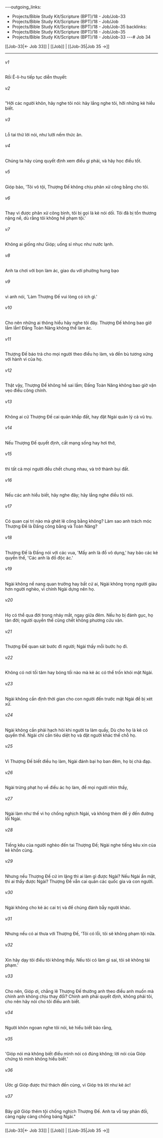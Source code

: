 ---outgoing_links:
  - Projects/Bible Study Kit/Scripture (BPT)/18 - Job/Job-33
  - Projects/Bible Study Kit/Scripture (BPT)/18 - Job/Job
  - Projects/Bible Study Kit/Scripture (BPT)/18 - Job/Job-35
backlinks:
  - Projects/Bible Study Kit/Scripture (BPT)/18 - Job/Job-35
  - Projects/Bible Study Kit/Scripture (BPT)/18 - Job/Job-33
---# Job 34

[[Job-33|← Job 33]] | [[Job]] | [[Job-35|Job 35 →]]
***



###### v1 
Rồi Ê-li-hu tiếp tục diễn thuyết: 

###### v2 
"Hỡi các người khôn, hãy nghe tôi nói: hãy lắng nghe tôi, hỡi những kẻ hiểu biết. 

###### v3 
Lỗ tai thử lời nói, như lưỡi nếm thức ăn. 

###### v4 
Chúng ta hãy cùng quyết định xem điều gì phải, và hãy học điều tốt. 

###### v5 
Gióp bảo, 'Tôi vô tội, Thượng Đế không chịu phân xử công bằng cho tôi. 

###### v6 
Thay vì được phân xử công bình, tôi bị gọi là kẻ nói dối. Tôi đã bị tổn thương nặng nề, dù rằng tôi không hề phạm tội.' 

###### v7 
Không ai giống như Gióp; uống sỉ nhục như nước lạnh. 

###### v8 
Anh ta chơi với bọn làm ác, giao du với phường hung bạo 

###### v9 
vì anh nói, 'Làm Thượng Đế vui lòng có ích gì.' 

###### v10 
Cho nên những ai thông hiểu hãy nghe tôi đây. Thượng Đế không bao giờ lầm lẫn! Đấng Toàn Năng không thể làm ác. 

###### v11 
Thượng Đế báo trả cho mọi người theo điều họ làm, và đền bù tương xứng với hành vi của họ. 

###### v12 
Thật vậy, Thượng Đế không hề sai lầm; Đấng Toàn Năng không bao giờ vặn vẹo điều công chính. 

###### v13 
Không ai cử Thượng Đế cai quản khắp đất, hay đặt Ngài quản lý cả vũ trụ. 

###### v14 
Nếu Thượng Đế quyết định, cất mạng sống hay hơi thở, 

###### v15 
thì tất cả mọi người đều chết chung nhau, và trở thành bụi đất. 

###### v16 
Nếu các anh hiểu biết, hãy nghe đây; hãy lắng nghe điều tôi nói. 

###### v17 
Có quan cai trị nào mà ghét lẽ công bằng không? Làm sao anh trách móc Thượng Đế là Đấng công bằng và Toàn Năng? 

###### v18 
Thượng Đế là Đấng nói với các vua, 'Mấy anh là đồ vô dụng,' hay bảo các kẻ quyền thế, 'Các anh là đồ độc ác.' 

###### v19 
Ngài không nể nang quan trưởng hay bất cứ ai, Ngài không trọng người giàu hơn người nghèo, vì chính Ngài dựng nên họ. 

###### v20 
Họ có thể qua đời trong nháy mắt, ngay giữa đêm. Nếu họ bị đánh gục, họ tàn đời; người quyền thế cũng chết không phương cứu vãn. 

###### v21 
Thượng Đế quan sát bước đi người; Ngài thấy mỗi bước họ đi. 

###### v22 
Không có nơi tối tăm hay bóng tối nào mà kẻ ác có thể trốn khỏi mặt Ngài. 

###### v23 
Ngài không cần định thời gian cho con người đến trước mặt Ngài để bị xét xử. 

###### v24 
Ngài không cần phải hạch hỏi khi người ta làm quấy, Dù cho họ là kẻ có quyền thế. Ngài chỉ cần tiêu diệt họ và đặt người khác thế chỗ họ. 

###### v25 
Vì Thượng Đế biết điều họ làm, Ngài đánh bại họ ban đêm, họ bị chà đạp. 

###### v26 
Ngài trừng phạt họ về điều ác họ làm, để mọi người nhìn thấy, 

###### v27 
Ngài làm như thế vì họ chống nghịch Ngài, và không thèm để ý đến đường lối Ngài. 

###### v28 
Tiếng kêu của người nghèo đến tai Thượng Đế; Ngài nghe tiếng kêu xin của kẻ khốn cùng. 

###### v29 
Nhưng nếu Thượng Đế cứ im lặng thì ai làm gì được Ngài? Nếu Ngài ẩn mặt, thì ai thấy được Ngài? Thượng Đế vẫn cai quản các quốc gia và con người. 

###### v30 
Ngài không cho kẻ ác cai trị và để chúng đánh bẫy người khác. 

###### v31 
Nhưng nếu có ai thưa với Thượng Đế, 'Tôi có lỗi, tôi sẽ không phạm tội nữa. 

###### v32 
Xin hãy dạy tôi điều tôi không thấy. Nếu tôi có làm gì sai, tôi sẽ không tái phạm.' 

###### v33 
Cho nên, Gióp ơi, chẳng lẽ Thượng Đế thưởng anh theo điều anh muốn mà chính anh không chịu thay đổi? Chính anh phải quyết định, không phải tôi, cho nên hãy nói cho tôi điều anh biết. 

###### v34 
Người khôn ngoan nghe tôi nói, kẻ hiểu biết bảo rằng, 

###### v35 
'Gióp nói mà không biết điều mình nói có đúng không; lời nói của Gióp chứng tỏ mình không hiểu biết.' 

###### v36 
Ước gì Gióp được thử thách đến cùng, vì Gióp trả lời như kẻ ác! 

###### v37 
Bây giờ Gióp thêm tội chống nghịch Thượng Đế. Anh ta vỗ tay phản đối, càng ngày càng chống báng Ngài."

***
[[Job-33|← Job 33]] | [[Job]] | [[Job-35|Job 35 →]]
